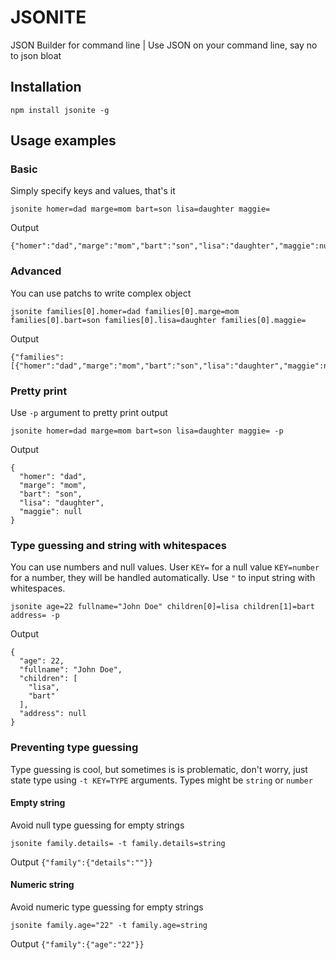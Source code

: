 # JSONITE
JSON Builder for command line | Use JSON on your command line, say no to json bloat

## Installation
```
npm install jsonite -g
```

## Usage examples

### Basic
Simply specify keys and values, that's it
```
jsonite homer=dad marge=mom bart=son lisa=daughter maggie=
```

Output
```
{"homer":"dad","marge":"mom","bart":"son","lisa":"daughter","maggie":null}
```

### Advanced
You can use patchs to write complex object

```
jsonite families[0].homer=dad families[0].marge=mom families[0].bart=son families[0].lisa=daughter families[0].maggie=
```

Output
```
{"families":[{"homer":"dad","marge":"mom","bart":"son","lisa":"daughter","maggie":null}]}
```

### Pretty print
Use `-p` argument to pretty print output

```
jsonite homer=dad marge=mom bart=son lisa=daughter maggie= -p
```

Output
```
{
  "homer": "dad",
  "marge": "mom",
  "bart": "son",
  "lisa": "daughter",
  "maggie": null
}
```

### Type guessing and string with whitespaces
You can use numbers and null values. User `KEY=` for a null value `KEY=number` for a number, they will be handled automatically. Use `"` to input string with whitespaces.

```
jsonite age=22 fullname="John Doe" children[0]=lisa children[1]=bart address= -p
```

Output
```
{
  "age": 22,
  "fullname": "John Doe",
  "children": [
    "lisa",
    "bart"
  ],
  "address": null
}
```

### Preventing type guessing
Type guessing is cool, but sometimes is is problematic, don't worry, just state type using `-t KEY=TYPE` arguments. Types might be `string` or `number`

#### Empty string
Avoid null type guessing for empty strings
```
jsonite family.details= -t family.details=string
```

Output
```{"family":{"details":""}}```

#### Numeric string
Avoid numeric type guessing for empty strings
```
jsonite family.age="22" -t family.age=string
```

Output
```{"family":{"age":"22"}}```
